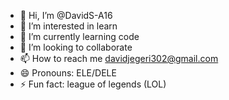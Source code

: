 - 👋 Hi, I’m @DavidS-A16
- 👀 I’m interested in learn 
- 🌱 I’m currently learning code
- 💞️ I’m looking to collaborate 
- 📫 How to reach me davidjegeri302@gmail.com
- 😄 Pronouns: ELE/DELE
- ⚡ Fun fact: league of legends (LOL)

<!---
DavidS-A16/DavidS-A16 is a ✨ special ✨ repository because its `README.md` (this file) appears on your GitHub profile.
You can click the Preview link to take a look at your changes.
--->

